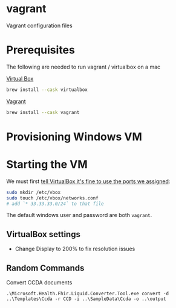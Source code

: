 # vagrant
Vagrant configuration files
# Prerequisites
The following are needed to run vagrant / virtualbox on a mac

[Virtual Box](https://www.virtualbox.org/wiki/Downloads) 
```bash
brew install --cask virtualbox
```

[Vagrant](https://www.vagrantup.com/downloads)
```bash
brew install --cask vagrant
```

# Provisioning Windows VM
# Starting the VM

We must first [tell VirtualBox it's fine to use the ports we assigned](https://www.virtualbox.org/manual/ch06.html#network_hostonly):

```bash
sudo mkdir /etc/vbox
sudo touch /etc/vbox/networks.conf
# add `* 33.33.33.0/24` to that file
```

The default windows user and password are both `vagrant`.

## VirtualBox settings
* Change Display to 200% to fix resolution issues

## Random Commands

Convert CCDA documents
```
.\Microsoft.Health.Fhir.Liquid.Converter.Tool.exe convert -d ..\Templates\Ccda -r CCD -i ..\SampleData\Ccda -o ..\output
```

